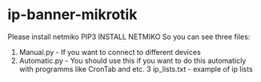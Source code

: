 # ip-banner-mikrotik
Please install netmiko
PIP3 INSTALL NETMIKO
So you can see three files:
1. Manual.py - If you want to connect to different devices
2. Automatic.py - You should use this if you want to do this automaticly with programms like CronTab and etc.
3 ip_lists.txt - example of ip lists
